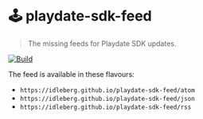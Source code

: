 # 🕹 playdate-sdk-feed

> The missing feeds for Playdate SDK updates.

[![Build](https://img.shields.io/github/actions/workflow/status/idleberg/playdate-sdk-feed/gh-pages.yml?style=for-the-badge)](https://github.com/idleberg/playdate-sdk-feed/releases)

The feed is available in these flavours:

- `https://idleberg.github.io/playdate-sdk-feed/atom`
- `https://idleberg.github.io/playdate-sdk-feed/json`
- `https://idleberg.github.io/playdate-sdk-feed/rss`
